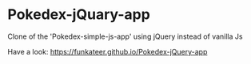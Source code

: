 # Pokedex-jQuary-app

Clone of the 'Pokedex-simple-js-app' using jQuery instead of vanilla Js

Have a look:
https://funkateer.github.io/Pokedex-jQuery-app